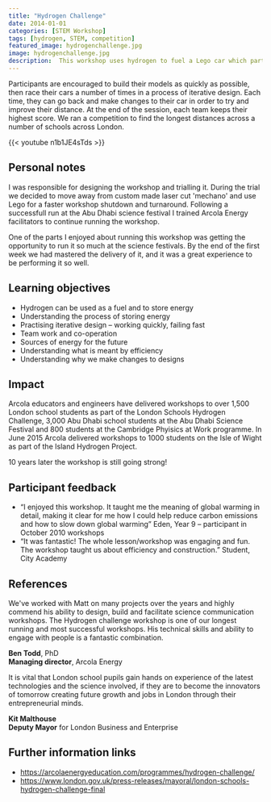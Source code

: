 ```yaml
---
title: "Hydrogen Challenge"
date: 2014-01-01
categories: [STEM Workshop]
tags: [hydrogen, STEM, competition]
featured_image: hydrogenchallenge.jpg
image: hydrogenchallenge.jpg
description:  This workshop uses hydrogen to fuel a Lego car which participants will design and build. The cars that each team builds will have a race of efficiency – the car which travels the furthest on a fixed amount of fuel will win!
---
```


Participants are encouraged to build their models as quickly as possible, then race their cars a number of times in a process of iterative design.  Each time, they can go back and make changes to their car in order to try and improve their distance.  At the end of the session, each team keeps their highest score. We ran a competition to find the longest distances across a number of schools across London.

{{< youtube n1b1JE4sTds >}}

## Personal notes

I was responsible for designing the workshop and trialling it. During the trial we decided to move away from custom made laser cut 'mechano' and use Lego for a faster workshop shutdown and turnaround. Following a successfull run at the Abu Dhabi science festival I trained Arcola Energy facilitators to continue running the workshop.

One of the parts I enjoyed about running this workshop was getting the
opportunity to run it so much at the science festivals. By the end of the first
week we had mastered the delivery of it, and it was a great experience to be
performing it so well.

## Learning objectives

* Hydrogen can be used as a fuel and to store energy
* Understanding the process of storing energy
* Practising iterative design – working quickly, failing fast
* Team work and co-operation
* Sources of energy for the future
* Understanding what is meant by efficiency
* Understanding why we make changes to designs

## Impact

Arcola educators and engineers have delivered workshops to over 1,500 London
school students as part of the London Schools Hydrogen Challenge, 3,000 Abu
Dhabi school students at the Abu Dhabi Science Festival and 800 students at the
Cambridge Phyisics at Work programme. In June 2015 Arcola delivered workshops to
1000 students on the Isle of Wight as part of the Island Hydrogen Project.

10 years later the workshop is still going strong!

## Participant feedback

* “I enjoyed this workshop. It taught me the meaning of global warming in detail, making it clear for me how I could help reduce carbon emissions and how to slow down global warming” Eden, Year 9 – participant in October 2010 workshops
* “It was fantastic! The whole lesson/workshop was engaging and fun. The workshop taught us about efficiency and construction.” Student, City Academy

## References

We've worked with Matt on many projects over the years and highly commend his ability to design, build and facilitate science communication workshops. The Hydrogen challenge workshop is one of our longest running and most successful workshops. His technical skills and ability to engage with people is a fantastic combination.

**Ben Todd**, PhD  
**Managing director**, Arcola Energy

It is vital that London school pupils gain hands on experience of the latest technologies and the science involved, if they are to become the innovators of tomorrow creating future growth and jobs in London through their entrepreneurial minds.

**Kit Malthouse**  
**Deputy Mayor** for London Business and Enterprise


## Further information links

* https://arcolaenergyeducation.com/programmes/hydrogen-challenge/
* https://www.london.gov.uk/press-releases/mayoral/london-schools-hydrogen-challenge-final

